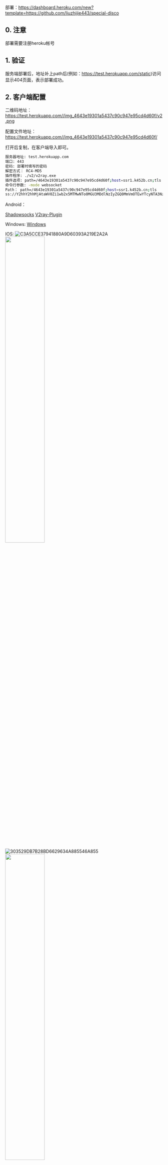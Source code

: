 
部署：https://dashboard.heroku.com/new?template=https://github.com/liuzhijie443/special-disco
## 0. 注意

部署需要注册heroku帐号

## 1. 验证

服务端部署后，地址补上path后(例如：<https://test.herokuapp.com/static>)访问显示404页面，表示部署成功。

## 2. 客户端配置

二维码地址： https://test.herokuapp.com//img_4643e19301a5437c90c947e95cd4d60f/v2.png

配置文件地址：https://test.herokuapp.com//img_4643e19301a5437c90c947e95cd4d60f/

打开后复制，在客户端导入即可。

```sh
服务器地址: test.herokuapp.com
端口: 443
密码: 部署时填写的密码
解密方式： RC4-MD5
插件程序: ./v2/v2ray.exe
插件选项: path=/4643e19301a5437c90c947e95cd4d60f;host=ssr1.k452b.cn;tls
命令行参数: -mode websocket
Path： path=/4643e19301a5437c90c947e95cd4d60f;host=ssr1.k452b.cn;tls
ss://Y2hhY2hhMjAtaWV0Zi1wb2x5MTMwNTo0MGU3MDdlNzIyZGQ0MmVmOTEwYTcyNTA3NzI5NzQyNw@superk452b.herokuapp.com:443/?plugin=.%2fv2%2fv2ray.exe%3bpath%3d%2f4643e19301a5437c90c947e95cd4d60f%3bhost%3dsuperk452b.herokuapp.com%3btls
```

Android：

[Shadowsocks](https://github.com/shadowsocks/shadowsocks-android/releases/download/v5.0.5/shadowsocks--universal-5.0.5.apk) [V2ray-Plugin](https://github.com/shadowsocks/v2ray-plugin-android/releases/download/v1.3.1/v2ray-arm64-v8a-1.3.1.apk)

Windows:
[Windows](https://github.com/shadowsocks/shadowsocks-windows/releases/tag/4.4.1.0) 

IOS:
![C3A5CCE37941880A9D60393A219E2A2A](https://user-images.githubusercontent.com/25584923/171151944-d0d8ce9e-30d0-45a4-96ac-e9236dd21cdf.png)
<img src="[http://static.runoob.com/images/runoob-logo.png](https://user-images.githubusercontent.com/25584923/171151944-d0d8ce9e-30d0-45a4-96ac-e9236dd21cdf.png)" width="50%">
![303529DB7B28BD6629634A885546A855](https://user-images.githubusercontent.com/25584923/171151934-5c359ee2-04c9-4f7e-84dc-25c6dd122f4a.png)
<img src="[http://static.runoob.com/images/runoob-logo.png](https://user-images.githubusercontent.com/25584923/171151934-5c359ee2-04c9-4f7e-84dc-25c6dd122f4a.png)" width="50%">

